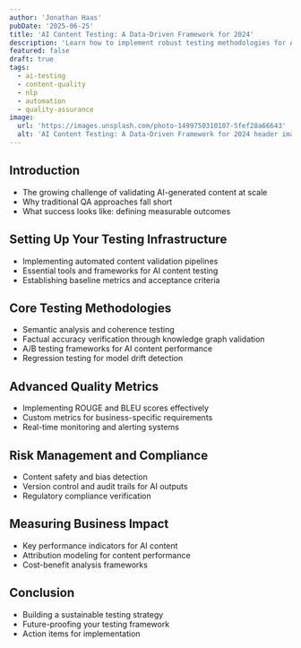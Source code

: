 ```yaml
---
author: 'Jonathan Haas'
pubDate: '2025-06-25'
title: 'AI Content Testing: A Data-Driven Framework for 2024'
description: 'Learn how to implement robust testing methodologies for AI-generated content, from automated quality checks to measuring business impact. A practical guide for technical teams.'
featured: false
draft: true
tags:
  - ai-testing
  - content-quality
  - nlp
  - automation
  - quality-assurance
image:
  url: 'https://images.unsplash.com/photo-1499750310107-5fef28a66643'
  alt: 'AI Content Testing: A Data-Driven Framework for 2024 header image'
---
```


## Introduction

- The growing challenge of validating AI-generated content at scale
- Why traditional QA approaches fall short
- What success looks like: defining measurable outcomes

## Setting Up Your Testing Infrastructure

- Implementing automated content validation pipelines
- Essential tools and frameworks for AI content testing
- Establishing baseline metrics and acceptance criteria

## Core Testing Methodologies

- Semantic analysis and coherence testing
- Factual accuracy verification through knowledge graph validation
- A/B testing frameworks for AI content performance
- Regression testing for model drift detection

## Advanced Quality Metrics

- Implementing ROUGE and BLEU scores effectively
- Custom metrics for business-specific requirements
- Real-time monitoring and alerting systems

## Risk Management and Compliance

- Content safety and bias detection
- Version control and audit trails for AI outputs
- Regulatory compliance verification

## Measuring Business Impact

- Key performance indicators for AI content
- Attribution modeling for content performance
- Cost-benefit analysis frameworks

## Conclusion

- Building a sustainable testing strategy
- Future-proofing your testing framework
- Action items for implementation
